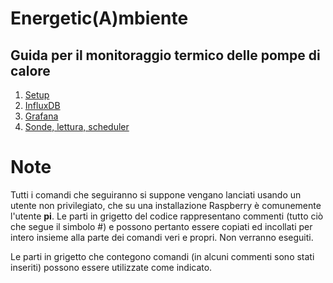 # Energetic(A)mbiente

## Guida per il monitoraggio termico delle pompe di calore 

1. [Setup](setup.md)
2. [InfluxDB](influxdb.md)
3. [Grafana](grafana.md)
4. [Sonde, lettura, scheduler](sonde.md)


# Note

Tutti i comandi che seguiranno si suppone vengano lanciati usando un utente non privilegiato, che su una installazione Raspberry è comunemente l'utente **pi**.
Le parti in grigetto del codice rappresentano commenti (tutto ciò che segue il simbolo #) e possono pertanto essere copiati ed incollati per intero insieme alla parte dei comandi veri e propri. Non verranno eseguiti.

Le parti in grigetto che contegono comandi (in alcuni commenti sono stati inseriti) possono essere utilizzate come indicato.
